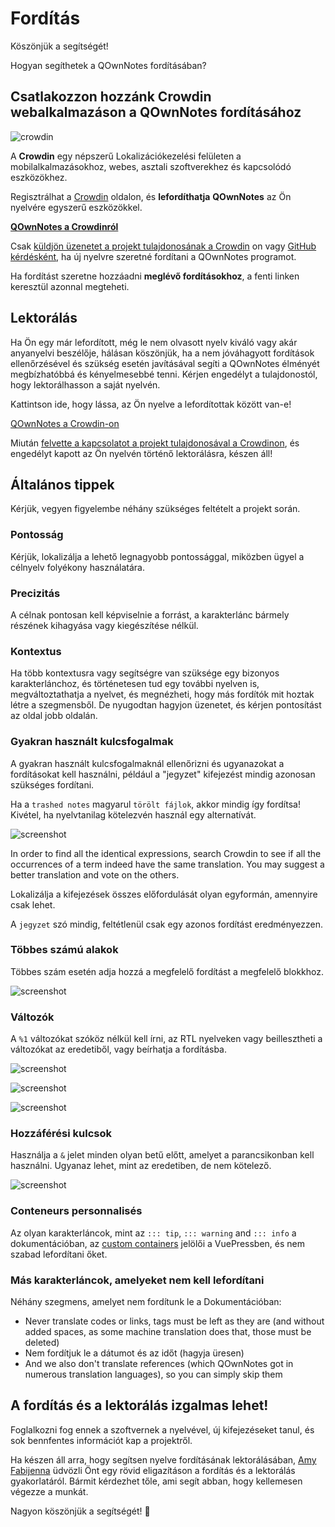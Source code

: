 # Fordítás

Köszönjük a segítségét!

Hogyan segíthetek a QOwnNotes fordításában?

## Csatlakozzon hozzánk Crowdin webalkalmazáson a QOwnNotes fordításához

![crowdin](/img/crowdin.png)

A **Crowdin** egy népszerű Lokalizációkezelési felületen a mobilalkalmazásokhoz, webes, asztali szoftverekhez és kapcsolódó eszközökhez.

Regisztrálhat a [Crowdin](https://crowdin.com/project/qownnotes/invite) oldalon, és **lefordíthatja** **QOwnNotes** az Ön nyelvére egyszerű eszközökkel.

**[QOwnNotes a Crowdinról](https://crowdin.com/project/qownnotes/invite)**

Csak [küldjön üzenetet a projekt tulajdonosának a Crowdin](https://crowdin.com/profile/pbek) on vagy [GitHub kérdésként](https://github.com/pbek/QOwnNotes/issues), ha új nyelvre szeretné fordítani a QOwnNotes programot.

Ha fordítást szeretne hozzáadni **meglévő fordításokhoz**, a fenti linken keresztül azonnal megteheti.

## Lektorálás

Ha Ön egy már lefordított, még le nem olvasott nyelv kiváló vagy akár anyanyelvi beszélője, hálásan köszönjük, ha a nem jóváhagyott fordítások ellenőrzésével és szükség esetén javításával segíti a QOwnNotes élményét megbízhatóbbá és kényelmesebbé tenni. Kérjen engedélyt a tulajdonostól, hogy lektorálhasson a saját nyelvén.

Kattintson ide, hogy lássa, az Ön nyelve a lefordítottak között van-e!

[QOwnNotes a Crowdin-on](https://translate.qownnotes.org/)

Miután [felvette a kapcsolatot a projekt tulajdonosával a Crowdinon](https://crowdin.com/profile/pbek), és engedélyt kapott az Ön nyelvén történő lektorálásra, készen áll!

## Általános tippek

Kérjük, vegyen figyelembe néhány szükséges feltételt a projekt során.

### Pontosság

Kérjük, lokalizálja a lehető legnagyobb pontossággal, miközben ügyel a célnyelv folyékony használatára.

### Precizitás

A célnak pontosan kell képviselnie a forrást, a karakterlánc bármely részének kihagyása vagy kiegészítése nélkül.

### Kontextus

Ha több kontextusra vagy segítségre van szüksége egy bizonyos karakterlánchoz, és történetesen tud egy további nyelven is, megváltoztathatja a nyelvet, és megnézheti, hogy más fordítók mit hoztak létre a szegmensből. De nyugodtan hagyjon üzenetet, és kérjen pontosítást az oldal jobb oldalán.

### Gyakran használt kulcsfogalmak

A gyakran használt kulcsfogalmaknál ellenőrizni és ugyanazokat a fordításokat kell használni, például a "jegyzet" kifejezést mindig azonosan szükséges fordítani.

Ha a `trashed notes` magyarul `törölt fájlok`, akkor mindig így fordítsa! Kivétel, ha nyelvtanilag kötelezvén használ egy alternatívát.

![screenshot](/img/crowdin/screenshot-7.png)

In order to find all the identical expressions, search Crowdin to see if all the occurrences of a term indeed have the same translation. You may suggest a better translation and vote on the others.

Lokalizálja a kifejezések összes előfordulását olyan egyformán, amennyire csak lehet.

A `jegyzet` szó mindig, feltétlenül csak egy azonos fordítást eredményezzen.

### Többes számú alakok

Többes szám esetén adja hozzá a megfelelő fordítást a megfelelő blokkhoz.

![screenshot](/img/crowdin/screenshot-4.png)

### Változók

A `%1` változókat szóköz nélkül kell írni, az RTL nyelveken vagy beillesztheti a változókat az eredetiből, vagy beírhatja a fordításba.

![screenshot](/img/crowdin/screenshot-1.png)

![screenshot](/img/crowdin/screenshot-5.png)

![screenshot](/img/crowdin/screenshot-3.png)

### Hozzáférési kulcsok

Használja a `&` jelet minden olyan betű előtt, amelyet a parancsikonban kell használni. Ugyanaz lehet, mint az eredetiben, de nem kötelező.

![screenshot](/img/crowdin/screenshot-4.png)

### Conteneurs personnalisés

Az olyan karakterláncok, mint az `::: tip`, `::: warning` and `::: info` a dokumentációban, az [custom containers](https://vuepress.vuejs.org/guide/markdown.html#custom-containers) jelölői a VuePressben, és nem szabad lefordítani őket.

### Más karakterláncok, amelyeket nem kell lefordítani

Néhány szegmens, amelyet nem fordítunk le a Dokumentációban:

- Never translate codes or links, tags must be left as they are (and without added spaces, as some machine translation does that, those must be deleted)
- Nem fordítjuk le a dátumot és az időt (hagyja üresen)
- And we also don't translate references (which QOwnNotes got in numerous translation languages), so you can simply skip them

## A fordítás és a lektorálás izgalmas lehet!

Foglalkozni fog ennek a szoftvernek a nyelvével, új kifejezéseket tanul, és sok bennfentes információt kap a projektről.

Ha készen áll arra, hogy segítsen nyelve fordításának lektorálásában, [Amy Fabijenna](https://crowdin.com/profile/rawfreeamy) üdvözli Önt egy rövid eligazításon a fordítás és a lektorálás gyakorlatáról. Bármit kérdezhet tőle, ami segít abban, hogy kellemesen végezze a munkát.

Nagyon köszönjük a segítségét! 🙂
